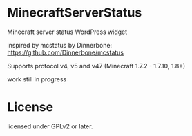 MinecraftServerStatus
=====================

Minecraft server status WordPress widget

inspired by mcstatus by Dinnerbone: https://github.com/Dinnerbone/mcstatus

Supports protocol v4, v5 and v47 (Minecraft 1.7.2 - 1.7.10, 1.8+)


work still in progress

License
=====================

licensed under GPLv2 or later.
